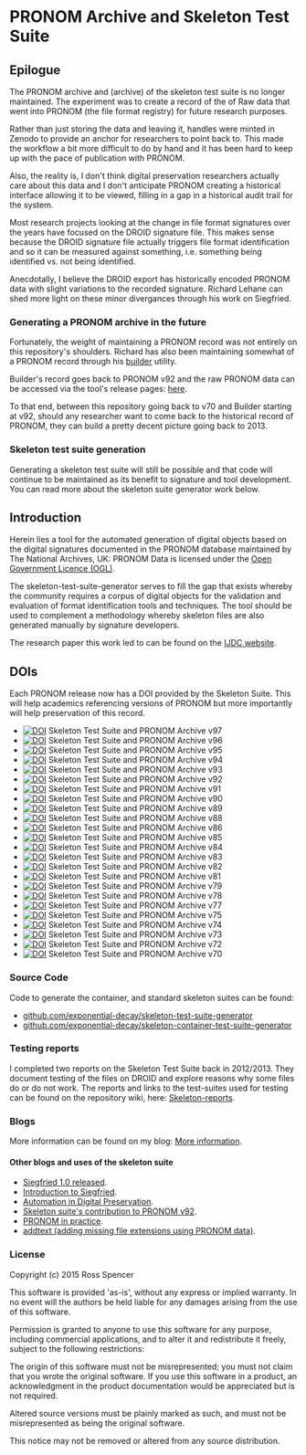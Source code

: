 # PRONOM Archive and Skeleton Test Suite

## Epilogue

The PRONOM archive and (archive) of the skeleton test suite is no longer
maintained. The experiment was to create a record of the of Raw data that went
into PRONOM (the file format registry) for future research purposes.

Rather than just storing the data and leaving it, handles were minted in
Zenodo to provide an anchor for researchers to point back to. This made the
workflow a bit more difficult to do by hand and it has been hard to keep up with
the pace of publication with PRONOM.

Also, the reality is, I don't think digital preservation researchers actually
care about this data and I don't anticipate PRONOM creating a historical
interface allowing it to be viewed, filling in a gap in a historical audit
trail for the system.

Most research projects looking at the change in file format signatures over the
years have focused on the DROID signature file. This makes sense because the
DROID signature file actually triggers file format identification and so it
can be measured against something, i.e. something being identified vs. not
being identified.

Anecdotally, I believe the DROID export has historically encoded PRONOM data
with slight variations to the recorded signature. Richard Lehane can shed more
light on these minor divergances through his work on Siegfried.

### Generating a PRONOM archive in the future

Fortunately, the weight of maintaining a PRONOM record was not entirely on this
repository's shoulders. Richard has also been maintaining somewhat of a PRONOM
record through his [builder][builder] utility.

[builder]: https://github.com/richardlehane/builder

Builder's record goes back to PRONOM v92 and the raw PRONOM data can be
accessed via the tool's release pages: [here][builder-releases].

[builder-releases]: https://github.com/richardlehane/builder/releases?page=1

To that end, between this repository going back to v70 and Builder starting at
v92, should any researcher want to come back to the historical record of
PRONOM, they can build a pretty decent picture going back to 2013.

### Skeleton test suite generation

Generating a skeleton test suite will still be possible and that code will
continue to be maintained as its benefit to signature and tool development. You
can read more about the skeleton suite generator work below.

## Introduction

Herein lies a tool for the automated generation of digital objects based on the
digital signatures documented in the PRONOM database maintained by The National
Archives, UK: PRONOM Data is licensed under the
[Open Government Licence (OGL)][ogl-license].

[ogl-license]: http://www.nationalarchives.gov.uk/doc/open-government-licence/

The skeleton-test-suite-generator serves to fill the gap that exists whereby
the community requires a corpus of digital objects for the validation and
evaluation of format identification tools and techniques. The tool should be
used to complement a methodology whereby skeleton files are also generated
manually by signature developers.

The research paper this work led to can be found on the
[IJDC website][ijdc].

[ijdc]: http://www.ijdc.net/index.php/ijdc/article/view/8.1.120

## DOIs

Each PRONOM release now has a DOI provided by the Skeleton Suite. This will
help academics referencing versions of PRONOM but more importantly will help
preservation of this record.

* [![DOI](https://zenodo.org/badge/DOI/10.5281/zenodo.4297109.svg)][sk97]
Skeleton Test Suite and PRONOM Archive v97
* [![DOI](https://zenodo.org/badge/DOI/10.5281/zenodo.3740666.svg)][sk96]
Skeleton Test Suite and PRONOM Archive v96
* [![DOI](https://zenodo.org/badge/DOI/10.5281/zenodo.3269467.svg)][sk95]
Skeleton Test Suite and PRONOM Archive v95
* [![DOI](https://zenodo.org/badge/DOI/10.5281/zenodo.1451193.svg)][sk94]
Skeleton Test Suite and PRONOM Archive v94
* [![DOI](https://zenodo.org/badge/DOI/10.5281/zenodo.1098334.svg)][sk93]
Skeleton Test Suite and PRONOM Archive v93
* [![DOI](https://zenodo.org/badge/DOI/10.5281/zenodo.1004423.svg)][sk92]
Skeleton Test Suite and PRONOM Archive v92
* [![DOI](https://zenodo.org/badge/DOI/10.5281/zenodo.1004419.svg)][sk91]
Skeleton Test Suite and PRONOM Archive v91
* [![DOI](https://zenodo.org/badge/DOI/10.5281/zenodo.1004415.svg)][sk90]
Skeleton Test Suite and PRONOM Archive v90
* [![DOI](https://zenodo.org/badge/DOI/10.5281/zenodo.1004409.svg)][sk89]
Skeleton Test Suite and PRONOM Archive v89
* [![DOI](https://zenodo.org/badge/DOI/10.5281/zenodo.1004405.svg)][sk88]
Skeleton Test Suite and PRONOM Archive v88
* [![DOI](https://zenodo.org/badge/DOI/10.5281/zenodo.1004403.svg)][sk86]
Skeleton Test Suite and PRONOM Archive v86
* [![DOI](https://zenodo.org/badge/DOI/10.5281/zenodo.1004399.svg)][sk85]
Skeleton Test Suite and PRONOM Archive v85
* [![DOI](https://zenodo.org/badge/DOI/10.5281/zenodo.1004395.svg)][sk84]
Skeleton Test Suite and PRONOM Archive v84
* [![DOI](https://zenodo.org/badge/DOI/10.5281/zenodo.1004391.svg)][sk83]
Skeleton Test Suite and PRONOM Archive v83
* [![DOI](https://zenodo.org/badge/DOI/10.5281/zenodo.1004389.svg)][sk82]
Skeleton Test Suite and PRONOM Archive v82
* [![DOI](https://zenodo.org/badge/DOI/10.5281/zenodo.1004387.svg)][sk81]
Skeleton Test Suite and PRONOM Archive v81
* [![DOI](https://zenodo.org/badge/DOI/10.5281/zenodo.1004385.svg)][sk79]
Skeleton Test Suite and PRONOM Archive v79
* [![DOI](https://zenodo.org/badge/DOI/10.5281/zenodo.1004381.svg)][sk78]
Skeleton Test Suite and PRONOM Archive v78
* [![DOI](https://zenodo.org/badge/DOI/10.5281/zenodo.1004378.svg)][sk77]
Skeleton Test Suite and PRONOM Archive v77
* [![DOI](https://zenodo.org/badge/DOI/10.5281/zenodo.1004374.svg)][sk75]
Skeleton Test Suite and PRONOM Archive v75
* [![DOI](https://zenodo.org/badge/DOI/10.5281/zenodo.1004372.svg)][sk74]
Skeleton Test Suite and PRONOM Archive v74
* [![DOI](https://zenodo.org/badge/DOI/10.5281/zenodo.1004370.svg)][sk73]
Skeleton Test Suite and PRONOM Archive v73
* [![DOI](https://zenodo.org/badge/DOI/10.5281/zenodo.1004368.svg)][sk72]
Skeleton Test Suite and PRONOM Archive v72
* [![DOI](https://zenodo.org/badge/DOI/10.5281/zenodo.1004366.svg)][sk70]
Skeleton Test Suite and PRONOM Archive v70

[sk97]: https://doi.org/10.5281/zenodo.4297109
[sk96]: https://doi.org/10.5281/zenodo.3740666
[sk95]: https://doi.org/10.5281/zenodo.3269467
[sk94]: https://doi.org/10.5281/zenodo.1451193
[sk93]: https://doi.org/10.5281/zenodo.1098334
[sk92]: https://doi.org/10.5281/zenodo.1004423
[sk91]: https://doi.org/10.5281/zenodo.1004419
[sk90]: https://doi.org/10.5281/zenodo.1004415
[sk89]: https://doi.org/10.5281/zenodo.1004409
[sk88]: https://doi.org/10.5281/zenodo.1004405
[sk86]: https://doi.org/10.5281/zenodo.1004403
[sk85]: https://doi.org/10.5281/zenodo.1004399
[sk84]: https://doi.org/10.5281/zenodo.1004395
[sk83]: https://doi.org/10.5281/zenodo.1004391
[sk82]: https://doi.org/10.5281/zenodo.1004389
[sk81]: https://doi.org/10.5281/zenodo.1004387
[sk79]: https://doi.org/10.5281/zenodo.1004385
[sk78]: https://doi.org/10.5281/zenodo.1004381
[sk77]: https://doi.org/10.5281/zenodo.1004378
[sk75]: https://doi.org/10.5281/zenodo.1004374
[sk74]: https://doi.org/10.5281/zenodo.1004372
[sk73]: https://doi.org/10.5281/zenodo.1004370
[sk72]: https://doi.org/10.5281/zenodo.1004368
[sk70]: https://doi.org/10.5281/zenodo.1004366

### Source Code

Code to generate the container, and standard skeleton suites can be found:

* [github.com/exponential-decay/skeleton-test-suite-generator][gh-1]
* [github.com/exponential-decay/skeleton-container-test-suite-generator][gh-2]

[gh-1]: https://github.com/exponential-decay/skeleton-test-suite-generator
[gh-2]: https://github.com/exponential-decay/skeleton-container-test-suite-generator

### Testing reports

I completed two reports on the Skeleton Test Suite back in 2012/2013. They
document testing of the files on DROID and explore reasons why some files do or
do not work. The reports and links to the test-suites used for testing can be
found on the repository wiki, here: [Skeleton-reports][reports-1].

[reports-1]: https://github.com/exponential-decay/skeleton-test-suite-generator/wiki

### Blogs

More information can be found on my blog: [More information][skeleton-blog].

[skeleton-blog]: http://exponentialdecay.co.uk/blog/the-problem-with-comprehensive-test-suites/

#### Other blogs and uses of the skeleton suite

* [Siegfried 1.0 released][opf-1].
* [Introduction to Siegfried][opf-2].
* [Automation in Digital Preservation][dpc-1].
* [Skeleton suite's contribution to PRONOM v92][pronom-1].
* [PRONOM in practice][pronom-2].
* [addtext (adding missing file extensions using PRONOM data)][walsh-1].

[opf-1]: https://openpreservation.org/blogs/siegfried-v-1-0-released-a-file-format-identification-tool/?order=relevance%3ADESC&search=skeleton&q=9152
[opf-2]: https://openpreservation.org/blogs/siegfried-pronom-based-file-format-identification-tool/
[dpc-1]: https://www.dpconline.org/blog/wdpd/automation-in-digital-preservation
[pronom-1]: https://groups.google.com/g/pronom/c/Eh4d8baHIhc/m/rqzUomXkBQAJ
[pronom-2]: https://osf.io/2jbpe/
[walsh-1]: https://github.com/tw4l/addext

### License

Copyright (c) 2015 Ross Spencer

This software is provided 'as-is', without any express or implied warranty. In
no event will the authors be held liable for any damages arising from the use
of this software.

Permission is granted to anyone to use this software for any purpose, including
commercial applications, and to alter it and redistribute it freely, subject to
the following restrictions:

The origin of this software must not be misrepresented; you must not claim that
you wrote the original software. If you use this software in a product, an
acknowledgment in the product documentation would be appreciated but is not
required.

Altered source versions must be plainly marked as such, and must not be
misrepresented as being the original software.

This notice may not be removed or altered from any source distribution.
